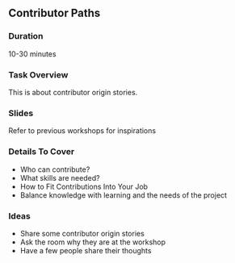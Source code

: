 ## Contributor Paths

### Duration

10-30 minutes

### Task Overview

This is about contributor origin stories.

### Slides

Refer to previous workshops for inspirations

### Details To Cover 

- Who can contribute?
- What skills are needed?
- How to Fit Contributions Into Your Job
- Balance knowledge with learning and the needs of the project

### Ideas

- Share some contributor origin stories
- Ask the room why they are at the workshop
- Have a few people share their thoughts
